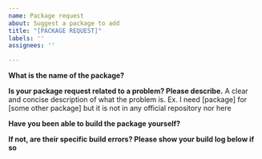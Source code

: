 ```yaml
---
name: Package request
about: Suggest a package to add
title: "[PACKAGE REQUEST]"
labels: ''
assignees: ''

---
```


**What is the name of the package?**

**Is your package request related to a problem? Please describe.**
A clear and concise description of what the problem is. Ex. I need [package] for [some other package] but it is not in any official repository nor here

**Have you been able to build the package yourself?**

**If not, are their specific build errors? Please show your build log below if so**
